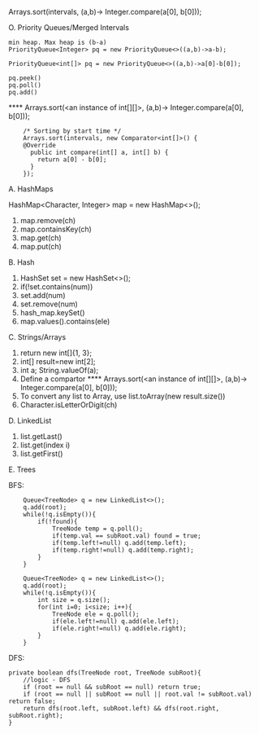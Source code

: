 Arrays.sort(intervals, (a,b)-> Integer.compare(a[0], b[0]));

O. Priority Queues/Merged Intervals

    min heap. Max heap is (b-a)
    PriorityQueue<Integer> pq = new PriorityQueue<>((a,b)->a-b);

    PriorityQueue<int[]> pq = new PriorityQueue<>((a,b)->a[0]-b[0]);

    pq.peek()
    pq.poll()
    pq.add()

****  Arrays.sort(<an instance of int[][]>, (a,b)-> Integer.compare(a[0], b[0]));

        /* Sorting by start time */
        Arrays.sort(intervals, new Comparator<int[]>() {
        @Override
          public int compare(int[] a, int[] b) {
            return a[0] - b[0];
          }
        });

A. HashMaps

HashMap<Character, Integer> map = new HashMap<>();

1. map.remove(ch)
2. map.containsKey(ch)
3. map.get(ch)
4. map.put(ch)

B. Hash

1. HashSet<Integer> set = new HashSet<>();
2. if(!set.contains(num)) 
3. set.add(num)
4. set.remove(num)
5. hash_map.keySet()
6. map.values().contains(ele)


C. Strings/Arrays

1. return new int[]{1, 3};
2. int[] result=new int[2];
3. int a; String.valueOf(a);
4. Define a compartor
****  Arrays.sort(<an instance of int[][]>, (a,b)-> Integer.compare(a[0], b[0]));
5. To convert any list to Array, use list.toArray(new result.size())
6. Character.isLetterOrDigit(ch)

D. LinkedList

1. list.getLast()
2. list.get(index i)
3. list.getFirst()

E. Trees

BFS:

        Queue<TreeNode> q = new LinkedList<>();
        q.add(root);
        while(!q.isEmpty()){
            if(!found){
                TreeNode temp = q.poll();
                if(temp.val == subRoot.val) found = true;  
                if(temp.left!=null) q.add(temp.left);
                if(temp.right!=null) q.add(temp.right);
            }
        }

        Queue<TreeNode> q = new LinkedList<>();
        q.add(root);
        while(!q.isEmpty()){
            int size = q.size();
            for(int i=0; i<size; i++){
                TreeNode ele = q.poll();
                if(ele.left!=null) q.add(ele.left);
                if(ele.right!=null) q.add(ele.right);
            }
        }


DFS:

    private boolean dfs(TreeNode root, TreeNode subRoot){
        //logic - DFS
        if (root == null && subRoot == null) return true;
        if (root == null || subRoot == null || root.val != subRoot.val) return false;
        return dfs(root.left, subRoot.left) && dfs(root.right, subRoot.right);
    }